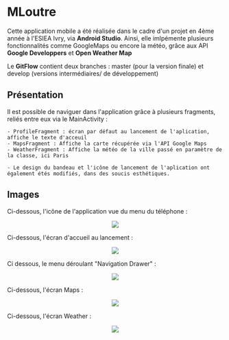 # MLoutre

Cette application mobile a été réalisée dans le cadre d'un projet en 4ème année à l'ESIEA Ivry, via **Android Studio**.
Ainsi, elle imlpémente plusieurs fonctionnalités comme GoogleMaps ou encore la météo, grâce aux API **Google Developpers** et **Open Weather Map**


Le **GitFlow** contient deux branches : master (pour la version finale) et develop (versions intermédiaires/ de développement)

## Présentation

Il est possible de naviguer dans l'application grâce à plusieurs fragments, reliés entre eux via le MainActivity :

    - ProfileFragment : écran par défaut au lancement de l'aplication, affiche le texte d'acceuil
    - MapsFragment : Affiche la carte récupérée via l'API Google Maps
    - WeatherFragment : Affiche la météo de la ville passé en paramètre de la classe, ici Paris
  
    - Le design du bandeau et l'icône de lancement de l'aplication ont également étés modifiés, dans des soucis esthétiques.

## Images

Ci-dessous, l'icône de l'application vue du menu du téléphone :
<p align="center">
<img src="https://zupimages.net/viewer.php?id=19/51/dsvg.png">
</p>

Ci-dessous, l'écran d'accueil au lancement :
<p align="center">
<img src="https://zupimages.net/viewer.php?id=19/51/s66q.png">
</p>

Ci dessous, le menu déroulant "Navigation Drawer" :
<p align="center">
<img src="https://zupimages.net/viewer.php?id=19/51/s4po.png">
</p>

Ci-dessous, l'écran Maps :
<p align="center">
<img src="https://zupimages.net/up/19/51/85gh.png">
</p>

Ci-dessous, l'écran Weather :
<p align="center">
<img src="https://zupimages.net/viewer.php?id=19/51/zzwf.png">
</p>
